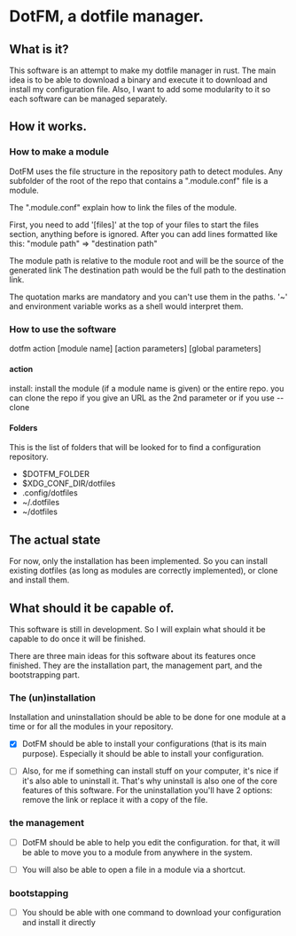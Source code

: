 # DotFM, a dotfile manager.
## What is it?
This software is an attempt to make my dotfile manager in rust.
The main idea is to be able to download a binary and execute it to
download and install my configuration file. Also, I want to add some
modularity to it so each software can be managed separately.

## How it works.
### How to make a module
DotFM uses the file structure in the repository path to detect modules.
Any subfolder of the root of the repo that contains a ".module.conf" file
is a module.

The ".module.conf" explain how to link the files of the module.

First, you need to add '[files]' at the top of your files to start the files section,
anything before is ignored. After you can add lines formatted like this:
"module path" => "destination path"

The module path is relative to the module root and will be the source of the generated link
The destination path would be the full path to the destination link.

The quotation marks are mandatory and you can't use them in the paths.
'~' and environment variable works as a shell would interpret them.

### How to use the software

dotfm action [module name] [action parameters] [global parameters]

#### action
install: install the module (if a module name is given) or the entire repo.
you can clone the repo if you give an URL as the 2nd parameter or if you use --clone



#### Folders
This is the list of folders that will be looked for to find a configuration repository.
- $DOTFM_FOLDER
- $XDG_CONF_DIR/dotfiles
- .config/dotfiles
- ~/.dotfiles
- ~/dotfiles


## The actual state
For now, only the installation has been implemented.
So you can install existing dotfiles (as long as modules are correctly implemented),
or clone and install them.

## What should it be capable of.
This software is still in development. So I will explain what should it be capable to do once it will be finished.

There are three main ideas for this software about its features once finished. They are the installation part, the management part, and the bootstrapping part.

### The (un)installation
Installation and uninstallation should be able to be done for one module at a time or for all the modules in your repository.

- [x] DotFM should be able to install your configurations (that is its 
main purpose). Especially it should be able to install your configuration.

- [ ] Also, for me if something can install stuff on your computer, it's nice if it's also able to uninstall it. That's why uninstall is also one of the core features of this software. For the uninstallation you'll have 2 options: remove the link or replace it with a copy of the file. 

### the management 

- [ ] DotFM should be able to help you edit the configuration. for that, it will be able to move you to a module from anywhere in the system. 

- [ ] You will also be able to open a file in a module via a shortcut.

### bootstapping

- [ ] You should be able with one command to download your configuration and install it directly



